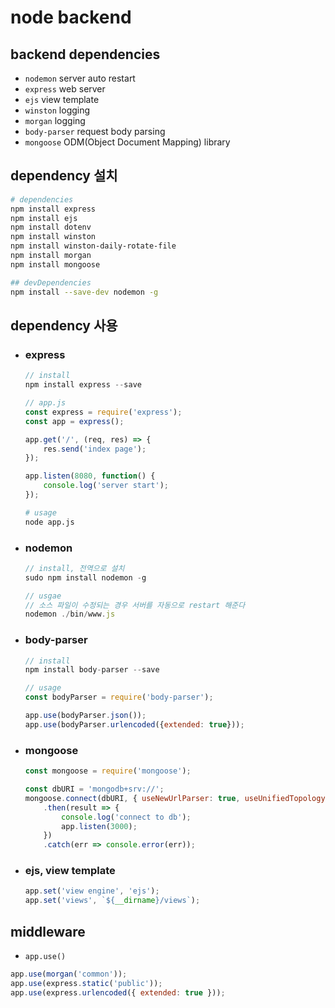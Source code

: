 # node backend
## backend dependencies
- `nodemon` server auto restart
- `express` web server
- `ejs` view template
- `winston` logging
- `morgan` logging
- `body-parser` request body parsing
- `mongoose` ODM(Object Document Mapping) library

## dependency 설치
```bash
# dependencies
npm install express
npm install ejs
npm install dotenv
npm install winston
npm install winston-daily-rotate-file
npm install morgan
npm install mongoose

## devDependencies
npm install --save-dev nodemon -g
```

## dependency 사용
- ### express
    ```javascript
    // install
    npm install express --save
    ```
    ```javascript
    // app.js
    const express = require('express');
    const app = express();

    app.get('/', (req, res) => {
        res.send('index page');
    });

    app.listen(8080, function() {
        console.log('server start');
    });
    ```
    ```bash
    # usage
    node app.js
    ```

- ### nodemon
    ```javascript
    // install, 전역으로 설치
    sudo npm install nodemon -g
    ```
    ```javascript
    // usgae
    // 소스 파일이 수정되는 경우 서버를 자동으로 restart 해준다
    nodemon ./bin/www.js
    ```

- ### body-parser
    ```javascript
    // install
    npm install body-parser --save
    ```
    ```javascript
    // usage
    const bodyParser = require('body-parser');

    app.use(bodyParser.json());
    app.use(bodyParser.urlencoded({extended: true}));
    ```

- ### mongoose
    ```javascript
    const mongoose = require('mongoose');

    const dbURI = 'mongodb+srv://';
    mongoose.connect(dbURI, { useNewUrlParser: true, useUnifiedTopology: true })
        .then(result => {
            console.log('connect to db');
            app.listen(3000);
        })
        .catch(err => console.error(err));
    ```

- ### ejs, view template
    ```javascript
    app.set('view engine', 'ejs');
    app.set('views', `${__dirname}/views`);
    ```

## middleware
- `app.use()`
```javascript
app.use(morgan('common'));
app.use(express.static('public'));
app.use(express.urlencoded({ extended: true }));
```
